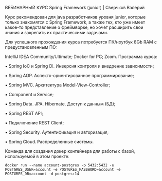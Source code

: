 ВЕБИНАРНЫЙ КУРС Spring Framework (junior) | Сверчков Валерий

Курс рекомендован для java разработчиков уровня junior, которые только знакомятся с Spring Framework, а также тех, кто уже имеет какое-то представление о фреймворке, но хочет расширить свои знания и закрепить их практическими задачами.

Для успешного прохождения курса потребуется ПК/ноутбук 8Gb RAM с предустановленным ПО:

IntelliJ IDEA Community/Ultimate;
Docker for PC;
Zoom.
Программа курса:

▪️ Spring IoC и Spring DI. Инверсия контроля и внедрение зависимости;

▪️ Spring AOP. Аспекто-ориентированное программирование;

▪️ Spring MVC. Архитектура Model-View-Controller;

▪️ Component и Service;

▪️ Spring Data. JPA. Hibernate. Доступ к данным (БД);

▪️ Spring REST API;

▪️ Подключение REST Client;

▪️ Spring Security. Аутентификация и авторизация;

▪️ Spring Cloud. Распределенные системы.

Команда для создания докер контейнера для работы с базой, используемой в этом проекте:
```shell
docker run --name account-postgres -p 5432:5432 -e POSTGRES_USER=account -e POSTGRES_PASSWORD=account -e POSTGRES_DB=account -d postgres:14
```
